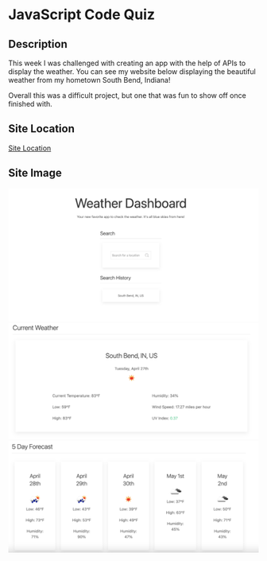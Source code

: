 # JavaScript Code Quiz

## Description 

This week I was challenged with creating an app with the help of APIs to display the weather. You can see my website below displaying the beautiful weather from my hometown South Bend, Indiana! 

Overall this was a difficult project, but one that was fun to show off once finished with. 

## Site Location

[Site Location](https://abbycav7.github.io/Weather-API-Challenge/)

## Site Image
![Site Image](./assets/css/images/screenshot-1.png)
![Site Image](./assets/css/images/screenshot-2.png)
![Site Image](./assets/css/images/screenshot-3.png)